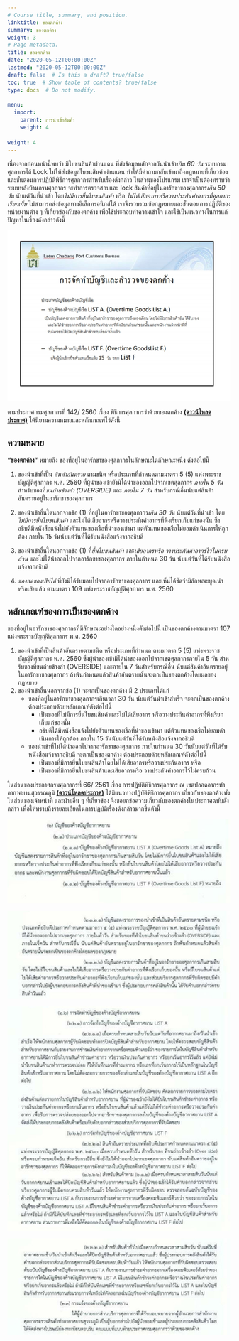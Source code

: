 ```yaml
---
# Course title, summary, and position.
linktitle: ของตกค้าง
summary: ของตกค้าง
weight: 3
# Page metadata.
title: ของตกค้าง
date: "2020-05-12T00:00:00Z"
lastmod: "2020-05-12T00:00:00Z"
draft: false  # Is this a draft? true/false
toc: true  # Show table of contents? true/false
type: docs  # Do not modify.

menu:
  import:
    parent: การนำเข้าสินค้า
    weight: 4

weight: 4
---
```


เนื่องจากก่อนหน้านี้พบว่า มีใบขนสินค้าผ่านแดน ที่ส่งข้อมูลหลักจากวันนำเข้า*เกิน 60 วัน* ระบบกรมศุลกากรได้ Lock ไม่ให้ส่งข้อมูลใบขนสินค้าผ่านแดน ทำให้มีคำถามกลับเข้ามาถึงกฎหมายที่เกี่ยวข้อง และขั้นตอนการปฏิบัติพิธีการศุลกากรสำหร้ับเรื่องดังกล่าว ในส่วนของโปรแกรม เราจำเป็นต้องทราบว่าระบบหลังบ้านกรมศุลกากร จะทำการตรวจสอบและ lock สินค้าที่อยู่ในอารักขาของศุลกากร*เกิน 60 วัน* นับแต่วันที่นําเข้า โดย*ไม่มีการยื่นใบขนสินค้า* หรือ *ไม่ได้เสียอากรหรือวางประกันค่าอากรที่ศุลกากรเรียกเก็บ* ไม่สามารถส่งข้อมูลทางอิเล็กทรอนิกส์ได้ เราจึงรวบรวมข้อกฎหมายและขั้นตอนการปฏิบัติของหน่วยงานต่าง ๆ ที่เกี่ยวข้องกับของตกค้าง เพื่อใช้ประกอบทำความเข้าใจ และใช้เป็นแนวทางในการแก้ปัญหาในเรื่องดังกล่าวดังนี้

![](https://github.com/ecs-support/knowledge-center/raw/master/img/remainder-01.jpg)

ตามประกาศกรมศุลกากรที่ 142/ 2560 เรื่อง พิธีการศุลกากรว่าด้วยของตกค้าง [**(ดาวน์โหลดประกาศ)**](http://www.ratchakitcha.soc.go.th/DATA/PDF/2560/E/276/56.PDF) ได้นิยามความหมายและหลักเกณฑ์ไว้ดังนี้

## ความหมาย

**“ของตกค้าง”** หมายถึง ของที่อยู่ในอารักขาของศุลกากรในลักษณะใดลักษณะหนึ่ง ดังต่อไปนี้

1. ของนําเข้าที่เป็น *สินค้าอันตราย* ตามชนิด หรือประเภทที่กําหนดตามมาตรา 5 (5) แห่งพระราชบัญญัติศุลกากร พ.ศ. 2560 ที่ผู้นําของเข้ายังมิได้นําของออกไปจากเขตศุลกากร *ภายใน 5 วัน* สําหรับของที่*ขนถ่ายข้างลํา (OVERSIDE)* และ *ภายใน 7 วัน* สําหรับกรณีอื่นนับแต่สินค้าอันตรายอยู่ในอารักขาของศุลกากร

2. ของนําเข้าอื่นใดนอกจากข้อ (1) ที่อยู่ในอารักขาของศุลกากร*เกิน 30 วัน* นับแต่วันที่นําเข้า โดย*ไม่มีการยื่นใบขนสินค้า* และไม่ได้เสียอากรหรือวางประกันค่าอากรที่พึงเรียกเก็บแก่ของนั้น ซึ่งอธิบดีมีหนังสือแจ้งไปยังตัวแทนของเรือที่นําของเข้ามา แต่ตัวแทนของเรือไม่ยอมดําเนินการให้ถูกต้อง ภายใน 15 วันนับแต่วันที่ได้รับหนังสือแจ้งจากอธิบดี
3. ของนําเข้าอื่นใดนอกจากข้อ (1) ที่*ยื่นใบขนสินค้า* และ*เสียอากรหรือ วางประกันค่าอากรไว้ไม่ครบถ้วน* และไม่ได้นําออกไปจากอารักขาของศุลกากร ภายในกําหนด 30 วัน นับแต่วันที่ได้รับหนังสือแจ้งจากอธิบดี
4. *ของสดของเสียได้* ที่ยังมิได้รับมอบไปจากอารักขาของศุลกากร และเห็นได้ชัดว่ามีลักษณะบูดเน่า หรือเสียแล้ว ตามมาตรา 109 แห่งพระราชบัญญัติศุลกากร พ.ศ. 2560

## หลักเกณฑ์ของการเป็นของตกค้าง  

ของที่อยู่ในอารักขาของศุลกากรที่มีลักษณะอย่างใดอย่างหนึ่งดังต่อไปนี้ เป็นของตกค้างตามมาตรา 107 แห่งพระราชบัญญัติศุลกากร พ.ศ. 2560

1. ของนําเข้าที่เป็นสินค้าอันตรายตามชนิด หรือประเภทที่กําหนด ตามมาตรา 5 (5) แห่งพระราชบัญญัติศุลกากร พ.ศ. 2560 ซึ่งผู้นําของเข้ามิได้นําของออกไปจากเขตศุลกากรภายใน 5 วัน สําหรับของที่ขนถ่ายข้างลํา (OVERSIDE) และภายใน 7 วันสําหรับกรณีอื่น นับแต่สินค้าอันตรายอยู่ในอารักขาของศุลกากร ถ้าพ้นกําหนดแล้วสินค้าอันตรายนั้นจะตกเป็นของตกค้างโดยผลของกฎหมาย
2. ของนําเข้าอื่นนอกจากข้อ (1) จะตกเป็นของตกค้าง มี 2 ประเภทได้แก่
	-	ของที่อยู่ในอารักขาของศุลกากรเกินเวลา 30 วัน นับแต่วันนําเข้าสําเร็จ จะตกเป็นของตกค้าง ต้องประกอบด้วยหลักเกณฑ์ดังต่อไปนี้
		 - เป็นของที่ไม่มีการยื่นใบขนสินค้าและไม่ได้เสียอากร หรือวางประกันค่าอากรที่พึงเรียกเก็บแก่ของนั้น
		 - อธิบดีได้มีหนังสือแจ้งไปยังตัวแทนของเรือที่นําของเข้ามา แต่ตัวแทนของเรือไม่ยอมดําเนินการให้ถูกต้อง ภายใน 15 วันนับแต่วันที่ได้รับหนังสือแจ้งจากอธิบดี
	-	ของนําเข้าที่ไม่ได้นําออกไปจากอารักขาของศุลกากร ภายในกําหนด 30 วันนับแต่วันที่ได้รับหนังสือแจ้งจากอธิบดี จะตกเป็นของตกค้าง ต้องประกอบด้วยหลักเกณฑ์ดังต่อไปนี้
		- เป็นของที่มีการยื่นใบขนสินค้าโดยไม่ได้เสียอากรหรือวางประกันอากร หรือ
		- เป็นของที่มีการยื่นใบขนสินค้าและเสียอากรหรือ วางประกันค่าอากรไว้ไม่ครบถ้วน

ในส่วนของประกาศกรมศุลกากรที่ 66/ 2561 เรื่อง การปฏิบัติพิธีการศุลกากร ณ เขตปลอดอากรท่าอากาศยานสุวรรณภูมิ [**(ดาวน์โหลดประกาศ)**](http://www.e-customs.co.th/ECS/wp-content/uploads/2018/03/21032018-02.pdf) ได้มีแนวทางปฏิบัติพิธีการศุลกากร เกี่ยวกับของตกค้างทั้งในส่วนของเจ้าหน้าที่ และฝ่ายอื่น ๆ ที่เกี่ยวข้อง จึงขอยกข้อความเกี่ยวกับของตกค้างในประกาศฉบับดังกล่าว เพื่อให้ทราบถึงรายละเอียดในการปฏบัติเรื่องดังกล่าวมากขึ้นดังนี้

![](https://github.com/ecs-support/knowledge-center/raw/master/img/remainder-02.jpg)

![](https://github.com/ecs-support/knowledge-center/raw/master/img/remainder-03.jpg)

![](https://github.com/ecs-support/knowledge-center/raw/master/img/remainder-04.jpg)

![](https://github.com/ecs-support/knowledge-center/raw/master/img/remainder-05.jpg)
